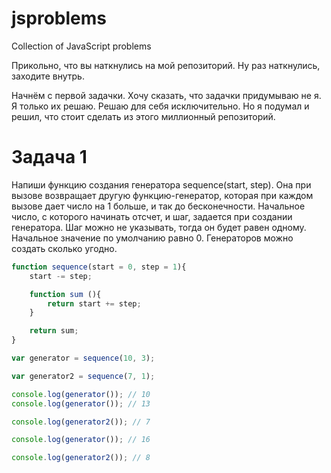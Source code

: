 # jsproblems
Collection of JavaScript problems

Прикольно, что вы наткнулись на мой репозиторий. Ну раз наткнулись, заходите внутрь.  

Начнём с первой задачки. Хочу сказать, что задачки придумываю не я. Я только их решаю. Решаю для себя исключительно. Но я подумал и решил, что стоит сделать из этого миллионный репозиторий. 

# Задача 1
Напиши функцию создания генератора sequence(start, step). Она при вызове возвращает другую функцию-генератор, которая при каждом вызове дает число на 1 больше, и так до бесконечности. Начальное число, с которого начинать отсчет, и шаг, задается при создании генератора. Шаг можно не указывать, тогда он будет равен одному. Начальное значение по умолчанию равно 0. Генераторов можно создать сколько угодно.

```javascript
function sequence(start = 0, step = 1){
    start -= step;

    function sum (){
        return start += step;
    }

    return sum;
}

var generator = sequence(10, 3);

var generator2 = sequence(7, 1);

console.log(generator()); // 10
console.log(generator()); // 13

console.log(generator2()); // 7

console.log(generator()); // 16

console.log(generator2()); // 8
```